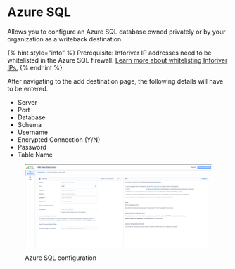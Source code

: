 # Azure SQL

Allows you to configure an Azure SQL database owned privately or by your organization as a writeback destination.&#x20;

{% hint style="info" %}
Prerequisite: Inforiver IP addresses need to be whitelisted in the Azure SQL firewall. [Learn more about whitelisting Inforiver IPs.](../../../introduction-to-inforiver/get-started/inforiver-writeback-matrix-pre-requisites/whitelist-inforiver-ips.md#id-2.-whitelisting-for-azure-sql)
{% endhint %}

After navigating to the add destination page, the following details will have to be entered.&#x20;

* Server&#x20;
* Port
* Database
* Schema
* Username
* Encrypted Connection (Y/N)
* Password
* Table Name

<figure><img src="../../../.gitbook/assets/image (3) (14).png" alt=""><figcaption><p>Azure SQL configuration</p></figcaption></figure>
